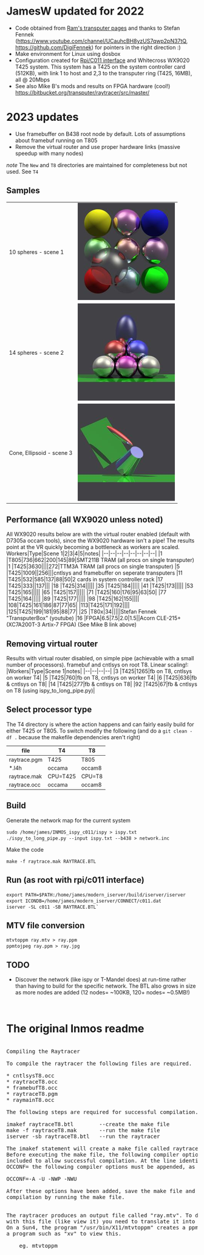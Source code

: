 # JamesW updated for 2022
- Code obtained from [Ram's transputer pages](https://www.classiccmp.org/transputer/software/graphics/occam-raytracer.tar.gz) and thanks to Stefan Fennek (https://www.youtube.com/channel/UCauhcBH8yzUS7qwp2pN37tQ, https://github.com/DigiFennek) for pointers in the right direction :)
- Make environment for Linux using dosbox
- Configuration created for [Rpi/C011 interface](https://github.com/machineroom/rpi_c011) and Whitecross WX9020 T425 system. This system has a T425 on the system controller card (512KB), with link 1 to host and 2,3 to the transputer ring (T425, 16MB), all @ 20Mbps
- See also Mike B's mods and results on FPGA hardware (cool!) https://bitbucket.org/transputer/raytracer/src/master/

# 2023 updates
- Use framebuffer on B438 root node by default. Lots of assumptions about framebuf running on T805
- Remove the virtual router and use proper hardware links (massive speedup with many nodes)

*note* The `New` and `T8` directories are maintained for completeness but not used. See `T4`

## Samples
|   |   |
| - | - |
|10 spheres - scene 1|![](images/10spheres.jpg)|
|14 spheres - scene 2|![](images/14spheres.jpg)|
|Cone, Ellipsoid - scene 3|![](images/scene3.jpg)|

## Performance (all WX9020 unless noted)
All WX9020 results below are with the virtual router enabled (default with D7305a occam tools), since the WX9020 hardware isn't a pipe! The results point at the VR quickly becoming a bottleneck as workers are scaled.
Workers|Type|Scene 1|2|3|4|5|notes|
|--|--|--|--|--|--|--|--|
|1  |T805|736|662|200|145|89|SMT211B TRAM (all procs on single transputer)
|1  |T425|3630||||272|TTM3A TRAM (all procs on single transputer)
|5  |T425|1009||256|||cntlsys and framebuffer on seperate transputers
|11 |T425|532|585|137|88|50|2 cards in system controller rack
|17 |T425|333||137|||
|18 |T425|314|||||
|35 |T425|184|||||
|41 |T425|173|||||
|53 |T425|165|||||
|65 |T425|157|||||
|71 |T425|160|176|95|63|50|
|77 |T425|164|||||
|89 |T425|177|||||
|98 |T425|162|155||||
|108|T425|161|186|87|77|65|
|113|T425|171|192||||
|125|T425|199|181|95|88|77|
|25 |T80x|34|||||Stefan Fennek "TransputerBox" (youtube)
|16 |FPGA|6.5|7.5|2.0|1.5||Acorn CLE-215+ (XC7A200T-3 Artix-7 FPGA) (See Mike B link above)

## Removing virtual router
Results with virtual router disabled, on simple pipe (achievable with a small number of processors). framebuf and cntlsys on root T8. Linear scaling!:
|Workers|Type|Scene 1|notes|
|--|--|--|--|
|3  |T425|1265|fb on T8, cntlsys on worker T4|
|5  |T425|760|fb on T8, cntlsys on worker T4|
|6  |T425|636|fb & cntlsys on T8|
|14 |T425|277|fb & cntlsys on T8|
|92 |T425|67|fb & cntlsys on T8 (using ispy_to_long_pipe.py)|


## Select processor type
The T4 directory is where the action happens and can fairly easily build for either T425 or T805. To switch modify the following (and do a `git clean -df .` because the makefile dependencies aren't right)  

|file|T4|T8|
|----|--|----|
|raytrace.pgm|T425|T805|
|*.l4h|occama|occam8|
|raytrace.mak|CPU=T425|CPU=T8|
|raytrace.occ|occama|occam8|

## Build
Generate the network map for the current system
```
sudo /home/james/INMOS_ispy_c011/ispy > ispy.txt
./ispy_to_long_pipe.py --input ispy.txt --b438 > network.inc
```
Make the code
```
make -f raytrace.mak RAYTRACE.BTL
```

## Run (as root with rpi/c011 interface)
```
export PATH=$PATH:/home/james/modern_iserver/build/iserver/iserver
export ICONDB=/home/james/modern_iserver/CONNECT/c011.dat 
iserver -SL c011 -SB RAYTRACE.BTL`
```

## MTV file conversion
```
mtvtoppm ray.mtv > ray.ppm
ppmtojpeg ray.ppm > ray.jpg
```

## TODO
- Discover the network (like ispy or T-Mandel does) at run-time rather than having to build for the specific network. The BTL also grows in size as more nodes are added (12 nodes= ~100KB, 120+ nodes= ~0.5MB!)

<br>

# The original Inmos readme
<pre>

Compiling the Raytracer

To compile the raytracer the following files are required.

* cntlsysT8.occ
* raytraceT8.occ
* framebufT8.occ
* raytraceT8.pgm
* raymainT8.occ

The following steps are required for successful compilation.

imakef raytraceT8.btl        --create the make file
make -f raytraceT8.mak       --run the make file
iserver -sb raytraceT8.btl   --run the raytracer

The imakef statement will create a make file called raytraceT8.mak.
Before executing the make file, the following compiler options must be 
included to allow successful compilation. At the line identified as 
OCCONF= the following compiler options must be appended, as they appear below:

OCCONF=-A -U -NWP -NWU

After these options have been added, save the make file and begin the 
compilation by running the make file.


The raytracer produces an output file called "ray.mtv". To do something useful
with this file (like view it) you need to translate it into something viewable.
On a Sun4, the program "/usr/bin/X11/mtvtoppm" creates a ppm-format file. Use
a program such as "xv" to view this.

	eg. mtvtoppm <ray.mtv | xv
</pre>
